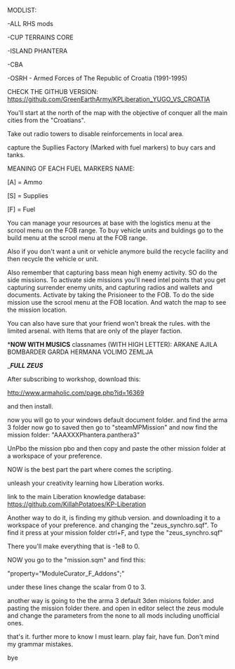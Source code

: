 MODLIST:

-ALL RHS mods

-CUP TERRAINS CORE

-ISLAND PHANTERA

-CBA

-OSRH - Armed Forces of The Republic of Croatia (1991-1995)







CHECK THE GITHUB VERSION:
https://github.com/GreenEarthArmy/KPLiberation_YUGO_VS_CROATIA

You'll start at the north of the map with the objective of conquer all the main cities from the "Croatians".

Take out radio towers to disable reinforcements in local area.


capture the Supllies Factory (Marked with fuel markers) to buy cars and tanks.

MEANING OF EACH FUEL MARKERS NAME:

[A] = Ammo

[S] = Supplies

[F] = Fuel

You can manage your resources at base with the logistics menu at the scrool menu on the FOB range.
To buy vehicle units and buldings go to the build menu at the scrool menu at the FOB range.

Also if you don't want a unit or vehicle anymore build the recycle facility and then recycle the vehicle or unit.

Also remember that capturing bass mean high enemy activity. SO do the side missions.
To activate side missions you'll need intel points that you get capturing surrender enemy units, and capturing radios and wallets and documents. Activate by taking the Prisioneer to the FOB.
To do the side mission use the scrool menu at the FOB location.
And watch the map to see the mission location.

You can also have sure that your friend won't break the rules. with the limited arsenal. with Items that are only of the player faction.


*****NOW WITH MUSICS****
classnames (WITH HIGH LETTER):
ARKANE
AJILA
BOMBARDER
GARDA
HERMANA
VOLIMO
ZEMLJA


____FULL ZEUS___

After subscribing to workshop, download this:

http://www.armaholic.com/page.php?id=16369

and then install.

now you will go to your windows default document folder.
and find the arma 3 folder
now go to saved
then go to "steamMPMission"
and now find the mission folder:
"AAAXXXPhantera.panthera3"

UnPbo the mission pbo
and then copy and paste the other mission folder at a workspace of your preference.

NOW is the best part
the part where comes the scripting.

unleash your creativity learning how Liberation works.

link to the main Liberation knowledge database:
https://github.com/KillahPotatoes/KP-Liberation

Another way to do it, is finding my github version. and downloading it to a workspace of your preference. and changing the "zeus_synchro.sqf". To find it press at your mission folder ctrl+F, and type the "zeus_synchro.sqf"

There you'll make everything that is -1e8 to 0.

NOW you go to the "mission.sqm" and find this:

"property="ModuleCurator_F_Addons";"

under these lines change the scalar from 0 to 3.

another way is going to the the arma 3 default 3den misions folder. and pasting the mission folder there. and open in editor select the zeus module and change the parameters from the none to all mods including unofficial ones.

that's it. further more to know I must learn. 
play fair, have fun. Don't mind my grammar mistakes.

bye
